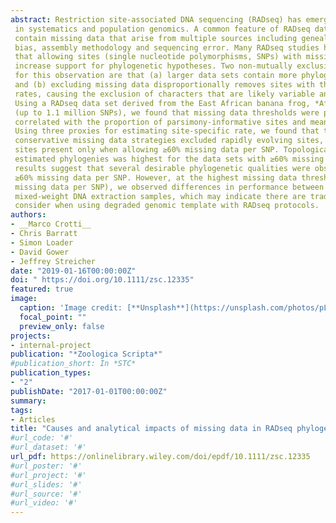 ```yaml
---
abstract: Restriction site‐associated DNA sequencing (RADseq) has emerged as a useful tool 
 in systematics and population genomics. A common feature of RADseq data sets is that they 
 contain missing data that arise from multiple sources including genealogical sampling 
 bias, assembly methodology and sequencing error. Many RADseq studies have demonstrated 
 that allowing sites (single nucleotide polymorphisms, SNPs) with missing data can 
 increase support for phylogenetic hypotheses. Two non‐mutually exclusive explanations 
 for this observation are that (a) larger data sets contain more phylogenetic information; 
 and (b) excluding missing data disproportionally removes sites with the highest mutation 
 rates, causing the exclusion of characters that are likely variable and informative. 
 Using a RADseq data set derived from the East African banana frog, *Afrixalus fornasini* 
 (up to 1.1 million SNPs), we found that missing data thresholds were positively 
 correlated with the proportion of parsimony‐informative sites and mean branch support. 
 Using three proxies for estimating site‐specific rate, we found that the most 
 conservative missing data strategies excluded rapidly evolving sites, with four‐state 
 sites present only when allowing ≥60% missing data per SNP. Topological similarity among 
 estimated phylogenies was highest for the data sets with ≥60% missing data per SNP. Our 
 results suggest that several desirable phylogenetic qualities were observed when allowing 
 ≥60% missing data per SNP. However, at the highest missing data thresholds (80% and 90% 
 missing data per SNP), we observed differences in performance between high‐ and 
 mixed‐weight DNA extraction samples, which may indicate there are trade‐offs to 
 consider when using degraded genomic template with RADseq protocols.
authors:
- __Marco Crotti__
- Chris Barratt
- Simon Loader
- David Gower
- Jeffrey Streicher
date: "2019-01-16T00:00:00Z"
doi: " https://doi.org/10.1111/zsc.12335"
featured: true
image:
  caption: 'Image credit: [**Unsplash**](https://unsplash.com/photos/pLCdAaMFLTE)'
  focal_point: ""
  preview_only: false
projects:
- internal-project
publication: "*Zoologica Scripta*"
#publication_short: In *STC*
publication_types:
- "2"
publishDate: "2017-01-01T00:00:00Z"
summary: 
tags:
- Articles
title: "Causes and analytical impacts of missing data in RADseq phylogenetics: Insights from an African frog" 
#url_code: '#'
#url_dataset: '#'
url_pdf: https://onlinelibrary.wiley.com/doi/epdf/10.1111/zsc.12335
#url_poster: '#'
#url_project: '#'
#url_slides: '#'
#url_source: '#'
#url_video: '#'
---
```



